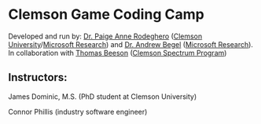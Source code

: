 # Clemson Game Coding Camp

Developed and run by:
[Dr. Paige Anne Rodeghero](paigerodeghero.com) ([Clemson University](http://www.clemson.edu/)/[Microsoft Research](https://www.microsoft.com/en-us/research/)) and [Dr. Andrew Begel](https://andrewbegel.com/) ([Microsoft Research](http://www.clemson.edu/)).  In collaboration with [Thomas Beeson](https://www.clemson.edu/academics/studentaccess/contact-us.html) ([Clemson Spectrum Program](https://www.clemson.edu/academics/studentaccess/autism-transition.html))

## Instructors:
James Dominic, M.S. (PhD student at Clemson University)

Connor Phillis (industry software engineer)
